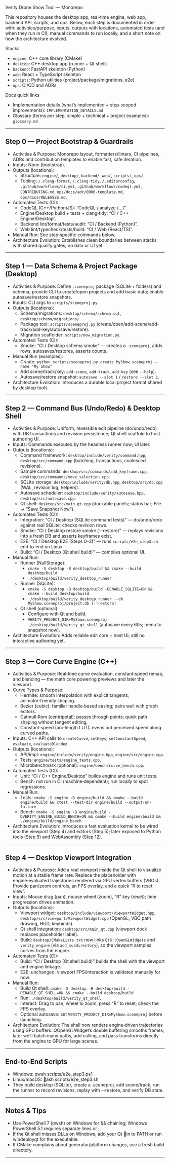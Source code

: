 Verity Drone Show Tool — Monorepo

This repository houses the desktop app, real‑time engine, web app, backend API, scripts, and ops. Below, each step is documented in order with: activities/purpose, inputs, outputs with locations, automated tests (and when they run in CI), manual commands to run locally, and a short note on how the architecture evolved.

Stacks
- `engine`: C++ core library (CMake)
- `desktop`: C++ desktop app (runner + Qt shell)
- `backend`: FastAPI skeleton (Python)
- `web`: React + TypeScript skeleton
- `scripts`: Python utilities (project/package/migrations, e2e)
- `ops`: CI/CD and ADRs

Docs quick links
- Implementation details (what’s implemented + step‑scoped improvements): `IMPLEMENTATION_DETAILS.md`
- Glossary (terms per step, simple + technical + project examples): `glossary.md`

---

## Step 0 — Project Bootstrap & Guardrails

- Activities & Purpose: Monorepo layout, formatters/linters, CI pipelines, ADRs and contribution templates to enable fast, safe iteration.
- Inputs: None (bootstrap).
- Outputs (locations):
  - Structure: `engine/`, `desktop/`, `backend/`, `web/`, `scripts/`, `ops/`.
  - Tooling: `/.clang-format`, `/.clang-tidy`, `/.editorconfig`, `.github/workflows/ci.yml`, `.github/workflows/codeql.yml`, `CONTRIBUTING.md`, `ops/docs/adr/0000-template.md`, `ops/docs/RELEASES.md`.
- Automated Tests (CI):
  - CodeQL (C++/Python/JS): “CodeQL / analyze (…)”.
  - Engine/Desktop build + tests + clang‑tidy: “CI / C++ Engine/Desktop”.
  - Backend lint/format/tests/audit: “CI / Backend (Python)”.
  - Web lint/typecheck/tests/build: “CI / Web (React/TS)”.
- Manual Run: See step‑specific commands below.
- Architecture Evolution: Establishes clean boundaries between stacks with shared quality gates; no data or UI yet.

---

## Step 1 — Data Schema & Project Package (Desktop)

- Activities & Purpose: Define `.sceneproj` package (SQLite + folders) and schema; provide CLI to create/open projects and add basic data; enable autosave/restore snapshots.
- Inputs: CLI args to `scripts/sceneproj.py`.
- Outputs (locations):
  - Schema/migrations: `desktop/schema/schema.sql`, `desktop/schema/migrations/`.
  - Package tool: `scripts/sceneproj.py` (create/open/add-scene/add-track/add-key/autosave/restore).
  - Migration scaffolder: `scripts/new_migration.py`.
- Automated Tests (CI):
  - Smoke: “CI / Desktop schema smoke” — creates a `.sceneproj`, adds rows, autosaves/restores, asserts counts.
- Manual Run (examples):
  - Create: `python scripts/sceneproj.py create MyShow.sceneproj --name "My Show"`
  - Add scene/track/key: `add-scene`, `add-track`, `add-key` (see `--help`).
  - Autosave/restore snapshot: `autosave --slot 1` / `restore --slot 1`.
- Architecture Evolution: Introduces a durable local project format shared by desktop tools.

---

## Step 2 — Command Bus (Undo/Redo) & Desktop Shell

- Activities & Purpose: Uniform, reversible edit pipeline (do/undo/redo) with DB transactions and revision persistence; Qt shell scaffold to host authoring UI.
- Inputs: Commands executed by the headless runner now; UI later.
- Outputs (locations):
  - Command framework: `desktop/include/verity/command.hpp`, `desktop/src/command.cpp` (batching, transactions, coalesced revisions).
  - Sample commands: `desktop/src/commands/add_keyframe.cpp`, `desktop/src/commands/move_selection.cpp`.
  - SQLite storage: `desktop/include/verity/db.hpp`, `desktop/src/db.cpp` (WAL, revision log, helpers).
  - Autosave scheduler: `desktop/include/verity/autosave.hpp`, `desktop/src/autosave.cpp`.
  - Qt shell: `desktop/src/main_qt.cpp` (dockable panels; status bar; File → “Save Snapshot Now”).
- Automated Tests (CI):
  - Integration: “CI / Desktop (SQLite command tests)” — do/undo/redo against real SQLite; checks revision rows.
  - Smoke: “CI / Desktop restore smoke (--restore)” — replays revisions into a fresh DB and asserts keyframes exist.
  - E2E: “CI / Desktop E2E (Steps 0–3)” — runs `scripts/e2e_step3.sh` end‑to‑end on Linux.
  - Build: “CI / Desktop (Qt shell build)” — compiles optional UI.
- Manual Run:
  - Runner (NullStorage):
    - `cmake -S desktop -B desktop/build && cmake --build desktop/build`
    - `./desktop/build/verity_desktop_runner`
  - Runner (SQLite):
    - `cmake -S desktop -B desktop/build -DENABLE_SQLITE=ON && cmake --build desktop/build`
    - `./desktop/build/verity_desktop_runner --db MyShow.sceneproj/project.db [--restore]`
  - Qt shell (optional):
    - Configure with Qt and build.
    - `VERITY_PROJECT_DIR=MyShow.sceneproj ./desktop/build/verity_qt_shell` (autosave every 60s; menu to snapshot now).
- Architecture Evolution: Adds reliable edit core + host UI; still no interactive authoring yet.

---

## Step 3 — Core Curve Engine (C++)

- Activities & Purpose: Real‑time curve evaluation, constant‑speed remap, and blending — the math core powering previews and later the viewport.
- Curve Types & Purpose:
  - Hermite: smooth interpolation with explicit tangents; animator‑friendly shaping.
  - Bezier (cubic): familiar handle‑based easing; pairs well with graph editors.
  - Catmull‑Rom (centripetal): passes through points; quick path shaping without tangent editing.
  - Constant‑speed (arc‑length LUT): evens out perceived speed along curved paths.
- Inputs: C++ API calls to `createCurve`, `setKeys`, `setConstantSpeed`, `evaluate`, `evaluateBlended`.
- Outputs (locations):
  - API/impl: `engine/include/verity/engine.hpp`, `engine/src/engine.cpp`.
  - Tests: `engine/tests/engine_tests.cpp`.
  - Microbenchmark (optional): `engine/bench/curve_bench.cpp`.
- Automated Tests (CI):
  - Unit: “CI / C++ Engine/Desktop” builds engine and runs unit tests.
  - Bench: not run in CI (machine‑dependent); run locally to spot regressions.
- Manual Run:
  - Tests: `cmake -S engine -B engine/build && cmake --build engine/build && ctest --test-dir engine/build --output-on-failure`
  - Bench: `cmake -S engine -B engine/build -DVERITY_ENGINE_BUILD_BENCH=ON && cmake --build engine/build && ./engine/build/engine_bench`
- Architecture Evolution: Introduces a fast evaluation kernel to be wired into the viewport (Step 4) and editors (Step 5); later exposed to Python tools (Step 9) and WebAssembly (Step 12).

---

## Step 4 — Desktop Viewport Integration

- Activities & Purpose: Add a real viewport inside the Qt shell to visualize motion at a stable frame rate. Replace the placeholder with engine‑evaluated trajectories rendered via GPU vertex buffers (VBOs). Provide pan/zoom controls, an FPS overlay, and a quick “R to reset view”.
- Inputs: Mouse drag (pan), mouse wheel (zoom), “R” key (reset); time progression drives animation.
- Outputs (locations):
  - Viewport widget: `desktop/include/viewport/ViewportWidget.hpp`, `desktop/src/viewport/ViewportWidget.cpp` (OpenGL, VBO path drawing, HUD, keybinds).
  - Qt shell integration: `desktop/src/main_qt.cpp` (viewport dock replaces placeholder label).
  - Build: `desktop/CMakeLists.txt` now links `Qt6::OpenGLWidgets` and `verity_engine` (via `add_subdirectory`), so the viewport samples curves from the engine.
- Automated Tests (CI):
  - Build: “CI / Desktop (Qt shell build)” builds the shell with the viewport and engine linkage.
  - E2E: unchanged; viewport FPS/interaction is validated manually for now.
- Manual Run:
  - Build Qt shell: `cmake -S desktop -B desktop/build -DENABLE_QT_SHELL=ON && cmake --build desktop/build`
  - Run: `./desktop/build/verity_qt_shell`
  - Interact: Drag to pan, wheel to zoom, press “R” to reset; check the FPS overlay.
  - Optional autosave: set `VERITY_PROJECT_DIR=MyShow.sceneproj` before launching.
- Architecture Evolution: The shell now renders engine‑driven trajectories using GPU buffers. QOpenGLWidget’s double buffering smooths frames; later we’ll batch many paths, add culling, and pass transforms directly from the engine to GPU for large scenes.

---

## End-to-End Scripts

- Windows: pwsh scripts/e2e_step3.ps1
- Linux/macOS: ash scripts/e2e_step3.sh
- They build desktop (SQLite), create a .sceneproj, add scene/track, run the runner to record revisions, replay with --restore, and verify DB state.

---

## Notes & Tips
- Use PowerShell 7 (pwsh) on Windows for && chaining; Windows PowerShell 5.1 requires separate lines or ;.
- If the Qt shell misses DLLs on Windows, add your Qt in to PATH or run windeployqt for the executable.
- If CMake complains about generator/platform changes, use a fresh build directory.

---
